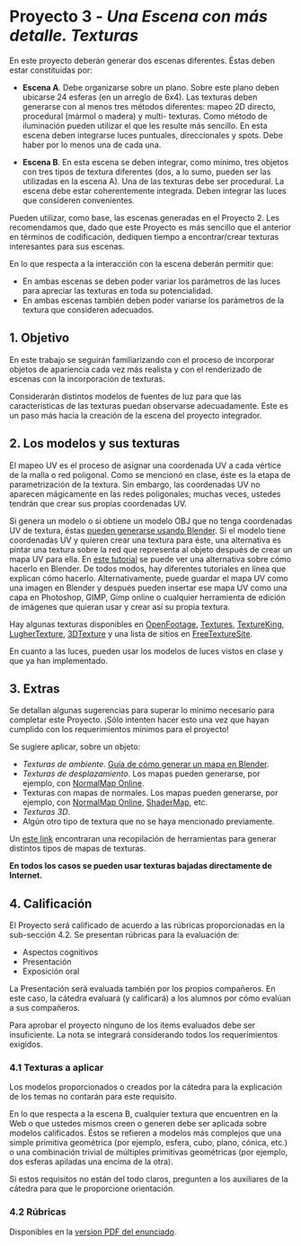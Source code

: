 # Proyecto 3 - _Una Escena con más detalle. Texturas_

En este proyecto deberán generar dos escenas diferentes. Éstas deben estar constituidas por:

- __Escena A__. Debe organizarse sobre un plano. Sobre este plano deben ubicarse 24 esferas (en un arreglo de 6x4). Las texturas deben generarse con al menos tres métodos diferentes: mapeo 2D directo, procedural (mármol o madera) y multi- texturas. Como método de iluminación pueden utilizar el que les resulte más sencillo. En esta escena deben integrarse luces puntuales, direccionales y spots. Debe haber por lo menos una de cada una.

- __Escena B__. En esta escena se deben integrar, como mínimo, tres objetos con tres tipos de textura diferentes (dos, a lo sumo, pueden ser las utilizadas en la escena A). Una de las texturas debe ser procedural. La escena debe estar coherentemente integrada. Deben integrar las luces que consideren convenientes.

Pueden utilizar, como base, las escenas generadas en el Proyecto 2. Les recomendamos que, dado que este Proyecto es más sencillo que el anterior en términos de codificación, dediquen tiempo a encontrar/crear texturas interesantes para sus escenas.

En lo que respecta a la interacción con la escena deberán permitir que:

- En ambas escenas se deben poder variar los parámetros de las luces para apreciar las texturas en toda su potencialidad.
- En ambas escenas también deben poder variarse los parámetros de la textura que consideren adecuados.

## 1. Objetivo

En este trabajo se seguirán familiarizando con el proceso de incorporar objetos de apariencia cada vez más realista y con el renderizado de escenas con la incorporación de texturas.

Considerarán distintos modelos de fuentes de luz para que las características de las texturas puedan observarse adecuadamente. Este es un paso más hacia la creación de la escena del proyecto integrador.

## 2.  Los modelos y sus texturas

El mapeo UV es el proceso de asignar una coordenada UV a cada vértice de la malla o red poligonal. Como se mencionó en clase, éste es la etapa de parametrización de la textura. Sin embargo, las coordenadas UV no aparecen mágicamente en las redes poligonales; muchas veces, ustedes tendrán que crear sus propias coordenadas UV.

Si genera un modelo o si obtiene un modelo OBJ que no tenga coordenadas UV de textura, éstas [pueden generarse usando Blender](https://en.wikibooks.org/wiki/Blender_3D:_Noob_to_Pro/UV_Map_Basics). Si el modelo tiene coordenadas UV y quieren crear una textura para éste, una alternativa es pintar una textura sobre la red que representa al objeto después de crear un mapa UV para ella. En [este tutorial](https://www.youtube.com/watch?v=LcCQKuWPhXk) se puede ver una alternativa sobre cómo hacerlo en Blender. De todos modos, hay diferentes tutoriales en línea que explican cómo hacerlo. Alternativamente, puede guardar el mapa UV como una imagen en Blender y después pueden insertar ese mapa UV como una capa en Photoshop, GIMP, Gimp online o cualquier herramienta de edición de imágenes que quieran usar y crear así su propia textura.

Hay algunas texturas disponibles en [OpenFootage](https://www.openfootage.net/over-500-highres-textures-download-for-free/), [Textures](https://www.textures.com/), [TextureKing](https://www.textureking.com/), [LugherTexture](http://www.lughertexture.com/), [3DTexture](http://www.3dtexture.net/) y una lista de sitios en [FreeTextureSite](http://freetexturesite.blogspot.com/).

En cuanto a las luces, pueden usar los modelos de luces vistos en clase y que ya han implementado.


## 3. Extras

Se detallan algunas sugerencias para superar lo mínimo necesario para completar este Proyecto. ¡Sólo intenten hacer esto una vez que hayan cumplido con los requerimientos mínimos para el proyecto!

Se sugiere aplicar, sobre un objeto:

- _Texturas de ambiente_. [Guía de cómo generar un mapa en Blender](https://aerotwist.com/tutorials/create-your-own-environment-maps/).
- _Texturas de desplazamiento_. Los mapas pueden generarse, por ejemplo, con [NormalMap Online](https://cpetry.github.io/NormalMap-Online/).
- Texturas con mapas de normales. Los mapas pueden generarse, por ejemplo, con [NormalMap Online](https://cpetry.github.io/NormalMap-Online/), [ShaderMap](https://shadermap.com/home/), etc.
- _Texturas 3D_.
- Algún otro tipo de textura que no se haya mencionado previamente.

Un [este link](https://www.slant.co/topics/4757/~programs-for-making-height-maps-normal-maps-and-or-other-maps) encontraran una recopilación de herramientas para generar distintos tipos de mapas de texturas.

__En todos los casos se pueden usar texturas bajadas directamente de Internet.__

## 4. Calificación

El Proyecto será calificado de acuerdo a las rúbricas proporcionadas en la sub-sección 4.2. Se presentan rúbricas para la evaluación de:
                
- Aspectos cognitivos
- Presentación
- Exposición oral

La Presentación será evaluada también por los propios compañeros. En este caso, la cátedra evaluará (y calificará) a los alumnos por cómo evalúan a sus compañeros.

Para aprobar el proyecto ninguno de los ítems evaluados debe ser insuficiente. La nota se integrará considerando todos los requerimientos exigidos.


### 4.1 Texturas a aplicar

Los modelos proporcionados o creados por la cátedra para la explicación de los temas no contarán para este requisito.

En lo que respecta a la escena B, cualquier textura que encuentren en la Web o que ustedes mismos creen o generen debe ser aplicada sobre modelos calificados. Éstos se refieren a modelos más complejos que una simple primitiva geométrica (por ejemplo, esfera, cubo, plano, cónica, etc.) o una combinación trivial de múltiples primitivas geométricas (por ejemplo, dos esferas apiladas una encima de la otra).

Si estos requisitos no están del todo claros, pregunten a los auxiliares de la cátedra para que le proporcione orientación.

### 4.2 Rúbricas

Disponibles en la [version PDF del enunciado](docs/Proyecto-3.pdf).



